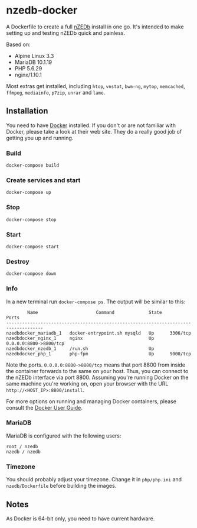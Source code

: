 # nzedb-docker

A Dockerfile to create a full [nZEDb](https://github.com/nZEDb/nZEDb) install in one go. It's intended to make setting up and testing nZEDb quick and painless.

Based on:

* Alpine Linux 3.3
* MariaDB 10.1.19
* PHP 5.6.29
* nginx/1.10.1

Most extras get installed, including `htop`, `vnstat`, `bwm-ng`, `mytop`, `memcached`, `ffmpeg`, `mediainfo`, `p7zip`, `unrar` and `lame`.

## Installation

You need to have [Docker](http://www.docker.com/) installed. If you don't or are not familiar with Docker, please take a look at their web site. They do a really good job of getting you up and running.

### Build

```
docker-compose build
```

### Create services and start

```
docker-compose up
```

### Stop

```
docker-compose stop
```

### Start

```
docker-compose start
```

### Destroy

```
docker-compose down
```

### Info

In a new terminal run `docker-compose ps`. The output will be similar to this:

```
        Name                      Command             State           Ports
------------------------------------------------------------------------------------
nzedbdocker_mariadb_1   docker-entrypoint.sh mysqld   Up      3306/tcp
nzedbdocker_nginx_1     nginx                         Up      0.0.0.0:8800->8800/tcp
nzedbdocker_nzedb_1     /run.sh                       Up
nzedbdocker_php_1       php-fpm                       Up      9000/tcp
```

Note the ports. `0.0.0.0:8800->8800/tcp` means that port 8800 from inside the container forwards to the same on your host. Thus, you can connect to the nZEDb interface via port 8800. Assuming you're running Docker on the same machine you're working on, open your browser with the URL `http://<HOST_IP>:8800/install`.

For more options on running and managing Docker containers, please consult the [Docker User Guide](https://docs.docker.com/userguide/).

### MariaDB

MariaDB is configured with the following users:

```
root / nzedb
nzedb / nzedb
```

### Timezone

You should probably adjust your timezone. Change it in `php/php.ini` and `nzedb/Dockerfile` before building the images.

## Notes

As Docker is 64-bit only, you need to have current hardware.
